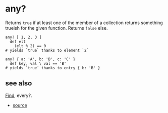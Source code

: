 
# any?

Returns `true` if at least one of the member of a collection returns
something trueish for the given function. Returns `false` else.

```
any? [ 1, 2, 3 ]
  def elt
    (elt % 2) == 0
# yields `true` thanks to element `2`
```

```
any? { a: 'A', b: 'B', c: 'C' }
  def key, val \ val == 'B'
# yields `true` thanks to entry { b: 'B' }
```


## see also

[Find](find.md), every?.


* [source](https://github.com/floraison/flor/tree/master/lib/flor/pcore/any.rb)

